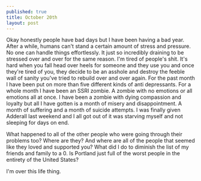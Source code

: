 ```yaml
---
published: true
title: October 20th
layout: post
---
```

Okay honestly people have bad days but I have been having a bad year. After a while, humans can't stand a certain amount of stress and pressure. No one can handle things effortlessly. It just so incredibly draining to be stressed over and over for the same reason. I'm tired of people's shit. It's hard when you fall head over heels for someone and they use you and once they're tired of you, they decide to be an asshole and destroy the feeble wall of sanity you've tried to rebuild over and over again. For the past month I have been put on more than five different kinds of anti depressants. For a whole month I have been an SSRI zombie. A zombie with no emotions or all emotions all at once. I have been a zombie with dying compassion and loyalty but all I have gotten is a month of misery and disappointment. A month of suffering and a month of suicide attempts. I was finally given Adderall last weekend and I all got out of it was starving myself and not sleeping for days on end. 

What happened to all of the other people who were going through their problems too? Where are they? And where are all of the people that seemed like they loved and supported you? What did I do to diminish the list of my friends and family to a 0. Is Portland just full of the worst people in the entirety of the United States?

I'm over this life thing.